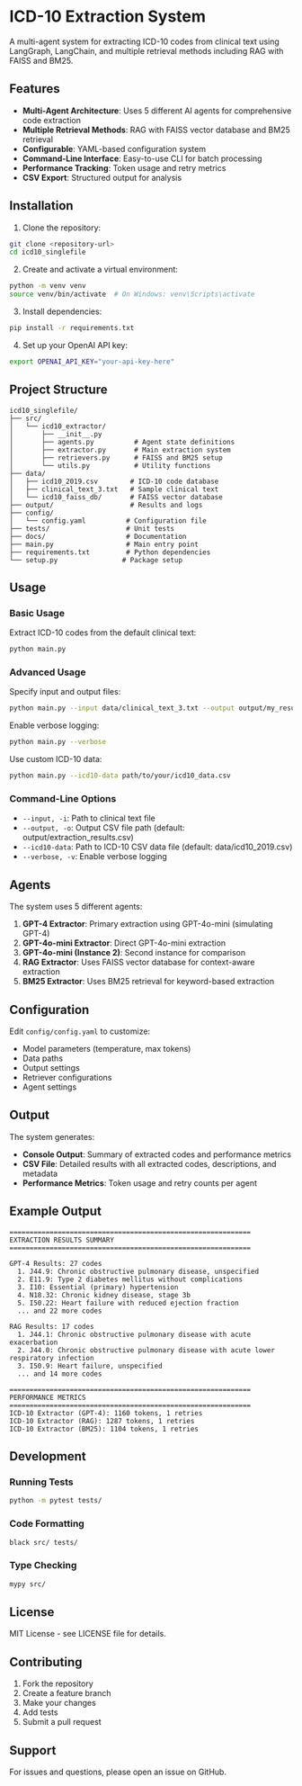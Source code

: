 # ICD-10 Extraction System

A multi-agent system for extracting ICD-10 codes from clinical text using LangGraph, LangChain, and multiple retrieval methods including RAG with FAISS and BM25.

## Features

- **Multi-Agent Architecture**: Uses 5 different AI agents for comprehensive code extraction
- **Multiple Retrieval Methods**: RAG with FAISS vector database and BM25 retrieval
- **Configurable**: YAML-based configuration system
- **Command-Line Interface**: Easy-to-use CLI for batch processing
- **Performance Tracking**: Token usage and retry metrics
- **CSV Export**: Structured output for analysis

## Installation

1. Clone the repository:
```bash
git clone <repository-url>
cd icd10_singlefile
```

2. Create and activate a virtual environment:
```bash
python -m venv venv
source venv/bin/activate  # On Windows: venv\Scripts\activate
```

3. Install dependencies:
```bash
pip install -r requirements.txt
```

4. Set up your OpenAI API key:
```bash
export OPENAI_API_KEY="your-api-key-here"
```

## Project Structure

```
icd10_singlefile/
├── src/
│   └── icd10_extractor/
│       ├── __init__.py
│       ├── agents.py          # Agent state definitions
│       ├── extractor.py       # Main extraction system
│       ├── retrievers.py      # FAISS and BM25 setup
│       └── utils.py           # Utility functions
├── data/
│   ├── icd10_2019.csv        # ICD-10 code database
│   ├── clinical_text_3.txt   # Sample clinical text
│   └── icd10_faiss_db/       # FAISS vector database
├── output/                   # Results and logs
├── config/
│   └── config.yaml          # Configuration file
├── tests/                   # Unit tests
├── docs/                    # Documentation
├── main.py                  # Main entry point
├── requirements.txt         # Python dependencies
└── setup.py                # Package setup
```

## Usage

### Basic Usage

Extract ICD-10 codes from the default clinical text:
```bash
python main.py
```

### Advanced Usage

Specify input and output files:
```bash
python main.py --input data/clinical_text_3.txt --output output/my_results.csv
```

Enable verbose logging:
```bash
python main.py --verbose
```

Use custom ICD-10 data:
```bash
python main.py --icd10-data path/to/your/icd10_data.csv
```

### Command-Line Options

- `--input, -i`: Path to clinical text file
- `--output, -o`: Output CSV file path (default: output/extraction_results.csv)
- `--icd10-data`: Path to ICD-10 CSV data file (default: data/icd10_2019.csv)
- `--verbose, -v`: Enable verbose logging

## Agents

The system uses 5 different agents:

1. **GPT-4 Extractor**: Primary extraction using GPT-4o-mini (simulating GPT-4)
2. **GPT-4o-mini Extractor**: Direct GPT-4o-mini extraction
3. **GPT-4o-mini (Instance 2)**: Second instance for comparison
4. **RAG Extractor**: Uses FAISS vector database for context-aware extraction
5. **BM25 Extractor**: Uses BM25 retrieval for keyword-based extraction

## Configuration

Edit `config/config.yaml` to customize:

- Model parameters (temperature, max tokens)
- Data paths
- Output settings
- Retriever configurations
- Agent settings

## Output

The system generates:

- **Console Output**: Summary of extracted codes and performance metrics
- **CSV File**: Detailed results with all extracted codes, descriptions, and metadata
- **Performance Metrics**: Token usage and retry counts per agent

## Example Output

```
============================================================
EXTRACTION RESULTS SUMMARY
============================================================

GPT-4 Results: 27 codes
  1. J44.9: Chronic obstructive pulmonary disease, unspecified
  2. E11.9: Type 2 diabetes mellitus without complications
  3. I10: Essential (primary) hypertension
  4. N18.32: Chronic kidney disease, stage 3b
  5. I50.22: Heart failure with reduced ejection fraction
  ... and 22 more codes

RAG Results: 17 codes
  1. J44.1: Chronic obstructive pulmonary disease with acute exacerbation
  2. J44.0: Chronic obstructive pulmonary disease with acute lower respiratory infection
  3. I50.9: Heart failure, unspecified
  ... and 14 more codes

============================================================
PERFORMANCE METRICS
============================================================
ICD-10 Extractor (GPT-4): 1160 tokens, 1 retries
ICD-10 Extractor (RAG): 1287 tokens, 1 retries
ICD-10 Extractor (BM25): 1104 tokens, 1 retries
```

## Development

### Running Tests

```bash
python -m pytest tests/
```

### Code Formatting

```bash
black src/ tests/
```

### Type Checking

```bash
mypy src/
```

## License

MIT License - see LICENSE file for details.

## Contributing

1. Fork the repository
2. Create a feature branch
3. Make your changes
4. Add tests
5. Submit a pull request

## Support

For issues and questions, please open an issue on GitHub.
